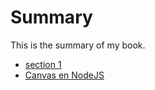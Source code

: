 # Summary

This is the summary of my book.

* [section 1](section1/README.md)
* [Canvas en NodeJS](section_node/README.md)
